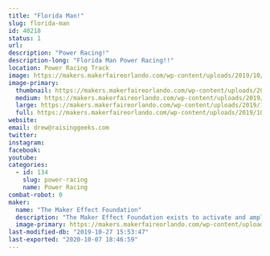 ```yaml
---
title: "Florida Man!"
slug: florida-man
id: 40218
status: 1
url: 
description: "Power Racing!"
description-long: "Florida Man Power Racing!!"
location: Power Racing Track
image: https://makers.makerfaireorlando.com/wp-content/uploads/2019/10/florida-man-0.jpg
image-primary:
  thumbnail: https://makers.makerfaireorlando.com/wp-content/uploads/2019/10/florida-man-0-150x150.jpg
  medium: https://makers.makerfaireorlando.com/wp-content/uploads/2019/10/florida-man-0-225x300.jpg
  large: https://makers.makerfaireorlando.com/wp-content/uploads/2019/10/florida-man-0.jpg
  full: https://makers.makerfaireorlando.com/wp-content/uploads/2019/10/florida-man-0.jpg
website: 
email: drew@raisinggeeks.com
twitter: 
instagram: 
facebook: 
youtube: 
categories:
  - id: 134
    slug: power-racing
    name: Power Racing
combat-robot: 0
maker:
  name: "The Maker Effect Foundation"
  description: "The Maker Effect Foundation exists to activate and amplify the efforts of makers as they learn, build and work together in their communities. Our efforts include research, publication, community organization, event production, and startup advisement. The foundation’s community organization and startup efforts are focused on Central Florida, however our research and publication efforts are not limited in scope. The Maker Effect Foundation is a 501(c)(3) public charity. "
  image-primary: https://makers.makerfaireorlando.com/wp-content/uploads/2015/09/candy_making_buttons_at_makerfx-1024x1024.jpg
last-modified-db: "2019-10-27 15:53:47"
last-exported: "2020-10-07 18:46:59"
---
```

